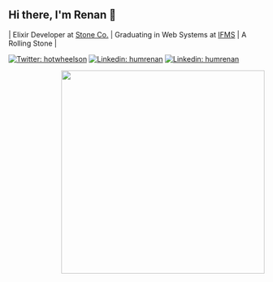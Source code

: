 
## Hi there, I'm Renan 👋
  | Elixir Developer at <a href="http://stone.com.br/">Stone Co.</a> | Graduating in Web Systems at <a href="https://ifms.edu.br/">IFMS</a> | A Rolling Stone |
  
  [![Twitter: hotwheelson](https://img.shields.io/twitter/follow/hotwheelson?style=social)](https://twitter.com/hotwheelson)
[![Linkedin: humrenan](https://img.shields.io/badge/-humrenan-blue?style=flat-square&logo=Linkedin&logoColor=white&link=https://www.linkedin.com/in/humrenan/)](https://www.linkedin.com/in/humrenan/)
[![Linkedin: humrenan](https://img.shields.io/badge/-humrenan-red?style=flat-square&logo=Gmail&logoColor=white&link=mailto:humrenan@gmail.com/)](mailto:humrenan@gmail.com/)


  
  <img src="https://static01.nyt.com/images/2017/12/13/opinion/13disability/13disability-jumbo.gif" width="400" align="right">  

